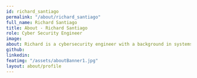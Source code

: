 ```yaml
---
id: richard_santiago
permalink: "/about/richard_santiago"
full_name: Richard Santiago
title: About - Richard Santiago
role: Cyber Security Engineer
image: 
about: Richard is a cybersecurity engineer with a background in systems administration and has extensive knowledge working in government environments. He is a consummate team player and enjoys collaborating on all levels to ensure team success. Richard holds a degree in Cybersecurity and is working on his master's in Information Technology Management from Strayer University. On his off time, Richard enjoys running, hiking, and traveling. 
github: 
linkedin: 
featimg: "/assets/aboutBanner1.jpg"
layout: about/profile
---
```

